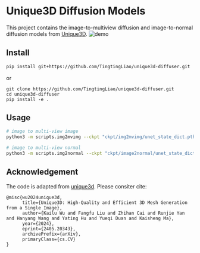 # Unique3D Diffusion Models
This project contains the image-to-multiview diffusion and image-to-normal diffusion models from [Unique3D](https://github.com/AiuniAI/Unique3D).
![demo](https://github.com/TingtingLiao/unique3d-diffuser/assets/45743512/960c1a21-7972-4ea2-924e-a387773f2d47)


## Install 
```bash 
pip install git+https://github.com/TingtingLiao/unique3d-diffuser.git 
```
or 
```
git clone https://github.com/TingtingLiao/unique3d-diffuser.git 
cd unique3d-diffuser
pip install -e .
```

## Usage 
```bash
# image to multi-view image 
python3 -m scripts.img2mvimg --ckpt "ckpt/img2mvimg/unet_state_dict.pth" --img "data/belle.jpeg" 

# image to multi-view normal  
python3 -m scripts.img2normal --ckpt "ckpt/image2normal/unet_state_dict.pth" --img_dir "output/belle/images"
```

## Acknowledgement 

The code is adapted from [unique3d](https://github.com/AiuniAI/Unique3D). Please consiter cite: 
```
@misc{wu2024unique3d,
      title={Unique3D: High-Quality and Efficient 3D Mesh Generation from a Single Image}, 
      author={Kailu Wu and Fangfu Liu and Zhihan Cai and Runjie Yan and Hanyang Wang and Yating Hu and Yueqi Duan and Kaisheng Ma},
      year={2024},
      eprint={2405.20343},
      archivePrefix={arXiv},
      primaryClass={cs.CV}
}
```